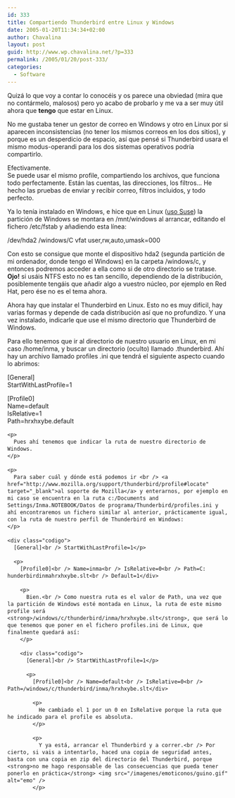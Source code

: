 ```yaml
---
id: 333
title: Compartiendo Thunderbird entre Linux y Windows
date: 2005-01-20T11:34:34+02:00
author: Chavalina
layout: post
guid: http://www.wp.chavalina.net/?p=333
permalink: /2005/01/20/post-333/
categories:
  - Software
---
```

Quizá lo que voy a contar lo conocéis y os parece una obviedad (mira que no contármelo, malosos) pero yo acabo de probarlo y me va a ser muy útil ahora que **tengo** que estar en Linux.

No me gustaba tener un gestor de correo en Windows y otro en Linux por si aparecen inconsistencias (no tener los mismos correos en los dos sitios), y porque es un desperdicio de espacio, así que pensé si Thunderbird usara el mismo modus-operandi para los dos sistemas operativos podría compartirlo.

Efectivamente.  
Se puede usar el mismo profile, compartiendo los archivos, que funciona todo perfectamente. Están las cuentas, las direcciones, los filtros… He hecho las pruebas de enviar y recibir correo, filtros incluidos, y todo perfecto.

Ya lo tenía instalado en Windows, e hice que en Linux (<a href="http://www.chavalina.net/comentar.php?idpost=230&q=" target="_blank">uso Suse</a>) la partición de Windows se montara en /mnt/windows al arrancar, editando el fichero /etc/fstab y añadiendo esta línea:

<div class="codigo">
  /dev/hda2 /windows/C vfat user,rw,auto,umask=000
</div>

Con esto se consigue que monte el dispositivo hda2 (segunda partición de mi ordenador, donde tengo el Windows) en la carpeta /windows/c, y entonces podremos acceder a ella como si de otro directorio se tratase.  
**Ojo!** si usáis NTFS esto no es tan sencillo, dependiendo de la distribución, posiblemente tengáis que añadir algo a vuestro núcleo, por ejemplo en Red Hat, pero ése no es el tema ahora.

Ahora hay que instalar el Thunderbird en Linux. Esto no es muy difícil, hay varias formas y depende de cada distribución así que no profundizo. Y una vez instalado, indicarle que use el mismo directorio que Thunderbird de Windows.

Para ello tenemos que ir al directorio de nuestro usuario en Linux, en mi caso /home/inma, y buscar un directorio (oculto) llamado .thunderbird. Ahí hay un archivo llamado profiles .ini que tendrá el siguiente aspecto cuando lo abrimos:

<div class="codigo">
  [General]<br /> StartWithLastProfile=1</p> 
  
  <p>
    [Profile0]<br /> Name=default<br /> IsRelative=1<br /> Path=hrxhxybe.default</div> 
    
    <p>
      Pues ahí tenemos que indicar la ruta de nuestro directorio de Windows.
    </p>
    
    <p>
      Para saber cuál y dónde está podemos ir <br /> <a href="http://www.mozilla.org/support/thunderbird/profile#locate" target="_blank">al soporte de Mozilla</a> y enterarnos, por ejemplo en mi caso se encuentra en la ruta c:/Documents and Settings/Inma.NOTEBOOK/Datos de programa/Thunderbird/profiles.ini y ahí encontraremos un fichero similar al anterior, prácticamente igual, con la ruta de nuestro perfil de Thunderbird en Windows:
    </p>
    
    <div class="codigo">
      [General]<br /> StartWithLastProfile=1</p> 
      
      <p>
        [Profile0]<br /> Name=inma<br /> IsRelative=0<br /> Path=C: hunderbirdinmahrxhxybe.slt<br /> Default=1</div> 
        
        <p>
          Bien.<br /> Como nuestra ruta es el valor de Path, una vez que la partición de Windows esté montada en Linux, la ruta de este mismo profile será <strong>/windows/c/thunderbird/inma/hrxhxybe.slt</strong>, que será lo que tenemos que poner en el fichero profiles.ini de Linux, que finalmente quedará así:
        </p>
        
        <div class="codigo">
          [General]<br /> StartWithLastProfile=1</p> 
          
          <p>
            [Profile0]<br /> Name=default<br /> IsRelative=0<br /> Path=/windows/c/thunderbird/inma/hrxhxybe.slt</div> 
            
            <p>
              He cambiado el 1 por un 0 en IsRelative porque la ruta que he indicado para el profile es absoluta.
            </p>
            
            <p>
              Y ya está, arrancar el Thunderbird y a correr.<br /> Por cierto, si vais a intentarlo, haced una copia de seguridad antes, basta con una copia en zip del directorio del Thunderbird, porque <strong>no me hago responsable de las consecuencias que pueda tener ponerlo en práctica</strong> <img src="/imagenes/emoticonos/guino.gif" alt="emo" />
            </p>